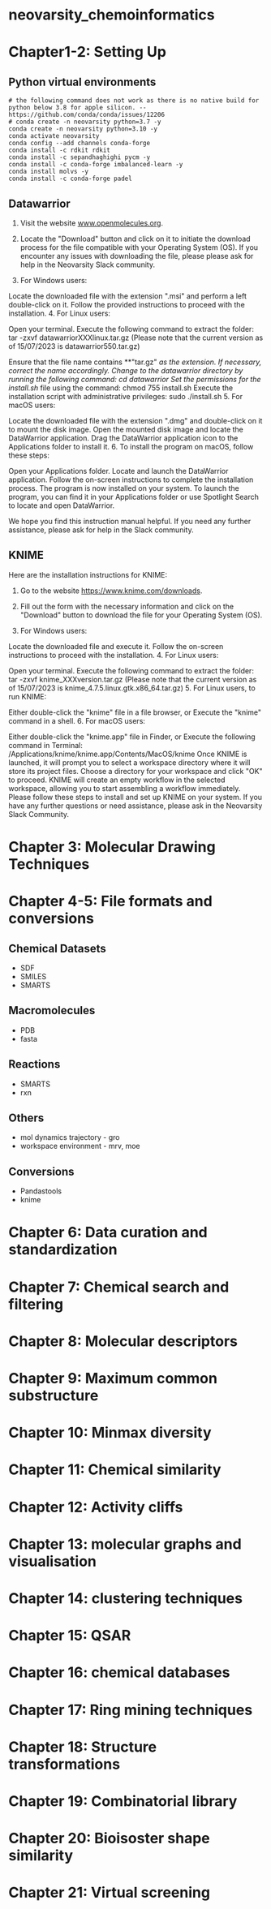 # neovarsity_chemoinformatics

# Chapter1-2: Setting Up

## Python virtual environments
```
# the following command does not work as there is no native build for python below 3.8 for apple silicon. -- https://github.com/conda/conda/issues/12206 
# conda create -n neovarsity python=3.7 -y
conda create -n neovarsity python=3.10 -y
conda activate neovarsity
conda config --add channels conda-forge
conda install -c rdkit rdkit
conda install -c sepandhaghighi pycm -y
conda install -c conda-forge imbalanced-learn -y
conda install molvs -y
conda install -c conda-forge padel
```

## Datawarrior
1. Visit the website www.openmolecules.org.

2. Locate the "Download" button and click on it to initiate the download process for the file compatible with your Operating System (OS). If you encounter any issues with downloading the file, please please ask for help in the Neovarsity Slack community.

3. For Windows users:

Locate the downloaded file with the extension ".msi" and perform a left double-click on it.
Follow the provided instructions to proceed with the installation.
4. For Linux users:

Open your terminal.
Execute the following command to extract the folder: tar -zxvf datawarriorXXXlinux.tar.gz
(Please note that the current version as of 15/07/2023 is datawarrior550.tar.gz)

Ensure that the file name contains **"tar.gz" **as the extension. If necessary, correct the name accordingly.
Change to the datawarrior directory by running the following command: cd datawarrior
Set the permissions for the* install.sh* file using the command: chmod 755 install.sh
Execute the installation script with administrative privileges: sudo ./install.sh
5. For macOS users:

Locate the downloaded file with the extension ".dmg" and double-click on it to mount the disk image.
Open the mounted disk image and locate the DataWarrior application.
Drag the DataWarrior application icon to the Applications folder to install it.
6. To install the program on macOS, follow these steps:

Open your Applications folder.
Locate and launch the DataWarrior application.
Follow the on-screen instructions to complete the installation process.
The program is now installed on your system. To launch the program, you can find it in your Applications folder or use Spotlight Search to locate and open DataWarrior.

We hope you find this instruction manual helpful. If you need any further assistance, please ask for help in the Slack community.

## KNIME
Here are the installation instructions for KNIME:

1. Go to the website https://www.knime.com/downloads.

2. Fill out the form with the necessary information and click on the "Download" button to download the file for your Operating System (OS).

3. For Windows users:

Locate the downloaded file and execute it.
Follow the on-screen instructions to proceed with the installation.
4. For Linux users:

Open your terminal.
Execute the following command to extract the folder: tar -zxvf knime_XXXversion.tar.gz (Please note that the current version as of 15/07/2023 is knime_4.7.5.linux.gtk.x86_64.tar.gz)
5. For Linux users, to run KNIME:

Either double-click the "knime" file in a file browser, or
Execute the "knime" command in a shell.
6. For macOS users:

Either double-click the "knime.app" file in Finder, or
Execute the following command in Terminal: /Applications/knime/knime.app/Contents/MacOS/knime
Once KNIME is launched, it will prompt you to select a workspace directory where it will store its project files.
Choose a directory for your workspace and click "OK" to proceed.
KNIME will create an empty workflow in the selected workspace, allowing you to start assembling a workflow immediately.
Please follow these steps to install and set up KNIME on your system. If you have any further questions or need assistance, please ask in the Neovarsity Slack Community.

# Chapter 3: Molecular Drawing Techniques

# Chapter 4-5: File formats and conversions
## Chemical Datasets
- SDF
- SMILES
- SMARTS
## Macromolecules
- PDB
- fasta
## Reactions
- SMARTS
- rxn
## Others
- mol dynamics trajectory - gro
- workspace environment - mrv, moe
## Conversions
- Pandastools
- knime

# Chapter 6: Data curation and standardization


# Chapter 7: Chemical search and filtering

# Chapter 8: Molecular descriptors

# Chapter 9: Maximum common substructure

# Chapter 10: Minmax diversity

# Chapter 11: Chemical similarity

# Chapter 12: Activity cliffs

# Chapter 13: molecular graphs and visualisation

# Chapter 14: clustering techniques

# Chapter 15: QSAR

# Chapter 16: chemical databases

# Chapter 17: Ring mining techniques

# Chapter 18: Structure transformations

# Chapter 19: Combinatorial library

# Chapter 20: Bioisoster shape similarity

# Chapter 21: Virtual screening



